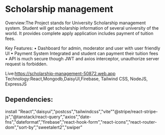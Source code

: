 # Scholarship management

Overview:The Project stands for University Scholarship management system. Student will get scholarship information of several university of the world. It provides complete apply application includes payment of tuition fees. 

Key Features:
•	Dashboard for admin, moderator and user with user friendly UI
•	Payment System Integrated and student can payment their tuition fees
•	API is much secure though JWT and axios interceptor, unauthorize server request is forbidden.

Live:https://scholarship-management-50872.web.app
Technology:React,Mongodb,DaisyUI,Firebase, Tailwind CSS, NodeJS, ExpressJS

## Dependencies:
install
    "React","daisyui","postcss","tailwindcss","vite""@stripe/react-stripe-js","@tanstack/react-query","axios","date-fns","dateformat","firebase","react-hook-form","react-icons","react-router-dom","sort-by","sweetalert2","swiper"
